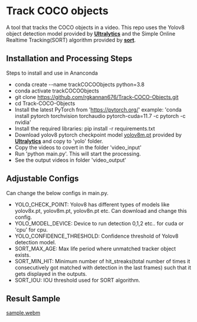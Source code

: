 # Track COCO objects

A tool that tracks the COCO objects in a video. This repo uses the Yolov8 object detection model provided by **[Ultralytics](https://github.com/ultralytics/ultralytics)** and the Simple Online Realtime Tracking(SORT) algorithm provided by **[sort](https://github.com/abewley/sort)**. 


## Installation and Processing Steps

Steps to install and use in Ananconda
- conda create --name trackCOCOObjects python=3.8
- conda activate trackCOCOObjects
- git clone https://github.com/rgkannan676/Track-COCO-Objects.git
- cd Track-COCO-Objects
- Install the latest PyTorch from 'https://pytorch.org/' example: 'conda install pytorch torchvision torchaudio pytorch-cuda=11.7 -c pytorch -c nvidia'
- Install the required libraries: pip install -r requirements.txt
- Download yolov8 pytorch checkpoint model [yolov8m.pt](https://github.com/ultralytics/assets/releases/download/v0.0.0/yolov8m.pt) provided by **[Ultralytics](https://github.com/ultralytics/ultralytics)**  and copy to 'yolo' folder. 
- Copy the videos to covert in the folder 'video_input'
- Run 'python main.py'. This will start the processing.
- See the output videos in folder 'video_output'

## Adjustable Configs
Can change the below configs in main.py.
- YOLO_CHECK_POINT: Yolov8 has different types of models like yolov8x.pt, yolov8m.pt, yolov8n.pt etc. Can download and change this config.
- YOLO_MODEL_DEVICE: Device to run detection 0,1,2 etc.. for cuda  or 'cpu' for cpu.
- YOLO_CONFIDENCE_THRESHOLD: Confidence threshold of Yolov8 detection model.
- SORT_MAX_AGE: Max life period where unmatched tracker object exists.
- SORT_MIN_HIT: Minimum number of hit_streaks(total number of times it consecutively got matched with detection in the last frames) such that it gets displayed in the outputs.
- SORT_IOU: IOU threshold used for SORT  algorithm.

## Result Sample
[sample.webm](https://github.com/rgkannan676/Track-COCO-Objects/assets/29349268/c40c1d4d-86a7-4c03-ab94-c7b82c858e9f)
